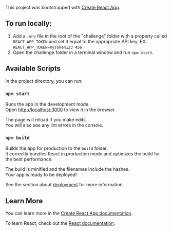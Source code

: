 This project was bootstrapped with [Create React App](https://github.com/facebook/create-react-app).
## To run locally:

1. Add a `.env` file in the root of the "challenge" folder with a property called `REACT_APP_TOKEN` and set it equal to the appropriate API key.
EX: `REACT_APP_TOKEN=myToken123 456`
2. Open the challenge folder in a terminal window and run `npm start`.

## Available Scripts

In the project directory, you can run:

### `npm start`

Runs the app in the development mode.<br />
Open [http://localhost:3000](http://localhost:3000) to view it in the browser.

The page will reload if you make edits.<br />
You will also see any lint errors in the console.

### `npm build`

Builds the app for production to the `build` folder.<br />
It correctly bundles React in production mode and optimizes the build for the best performance.

The build is minified and the filenames include the hashes.<br />
Your app is ready to be deployed!

See the section about [deployment](https://facebook.github.io/create-react-app/docs/deployment) for more information.

## Learn More

You can learn more in the [Create React App documentation](https://facebook.github.io/create-react-app/docs/getting-started).

To learn React, check out the [React documentation](https://reactjs.org/).
